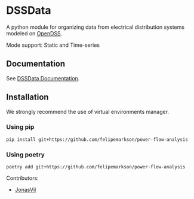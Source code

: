 # DSSData

A python module for organizing data from electrical distribution systems modeled on [OpenDSS](https://www.epri.com/#/pages/sa/opendss?lang=en).

Mode support: Static and Time-series


## Documentation

See [DSSData Documentation](https://felipemarkson.github.io/power-flow-analysis/).

## Installation

We strongly recommend the use of virtual environments manager.


### Using pip

```console
pip install git+https://github.com/felipemarkson/power-flow-analysis
```

### Using poetry

```console
poetry add git+https://github.com/felipemarkson/power-flow-analysis
```

Contributors: 

- [JonasVil](https://github.com/felipemarkson/power-flow-analysis/commits?author=JonasVil)

<!--
### ```powerflow.losses_tools.get_total_pd_elements_losses(powerflow.systemclass.SystemClass)```

Retorna um [pandas.Dataframe](https://pandas.pydata.org/pandas-docs/stable/reference/api/pandas.DataFrame.html) com os dados do somatório das perdas de todos os elementos do tipo PD (Power Delivery). Apresenta as perdas ativas(kW) e reativas(kVAr). Ex:

|         name       |  kw_losses_total  | kvar_losses_total |
|--------------------|-------------------|-------------------|
|   all_pd_elements  |       112.398     |      327.926      |

Obs: Apesar dos capacitores serem tratados como um elemento do tipo PD, eles não são considerados.


### ```powerflow.losses_tools.get_transformer_losses(powerflow.systemclass.SystemClass)```
Retorna um [pandas.Dataframe](https://pandas.pydata.org/pandas-docs/stable/reference/api/pandas.DataFrame.html) com os dados referentes as perdas um a um dos transformadores conectaods à rede. Além disso, é apresentado o valor referente as perdas totais relacionadas aos transformadores. Apresenta as perdas ativas(kW) e reativas(kVAr).

### ```powerflow.losses_tools.get_all_pd_elements_losses(powerflow.systemclass.SystemClass)```
Retorna um [pandas.Dataframe](https://pandas.pydata.org/pandas-docs/stable/reference/api/pandas.DataFrame.html) com os dados referentes as perdas um a um dos elementos do tipo PD conectaods à rede. Apresenta as perdas ativas(kW) e reativas(kVAr).

Obs: Apesar dos capacitores serem tratados como um elemento do tipo PD, eles não são considerados.


## Como contribuir

Esteja livre para criar outras classes além do PowerFlow.

Todos atributos das classes devem ser privados, ou seja, iniciar com __ (dois underlines). Com exceção dos atributos que dão acesso ao [OpenDSSDirect.py](https://github.com/dss-extensions/OpenDSSDirect.py)

O acesso ou mudança de um atributo deve ser feita por um método público.

Deve-se definir quais métodos devem ser públicos e quais devem ser privados.

Os métodos privados devem iniciar com __ (dois underlines).

Dê preferência por criar funções (métodos) pequenas que possuem apenas uma única responsabilidade.

Os nomes dos atributos e dos métodos devem ser claros e legíveis, não precisa economizar no tamanho do nome ;).

Envie commits pequenos com poucas alterações por vez.


## Requisitos para Desenvolvimento

[Poetry](https://python-poetry.org/)

-->
